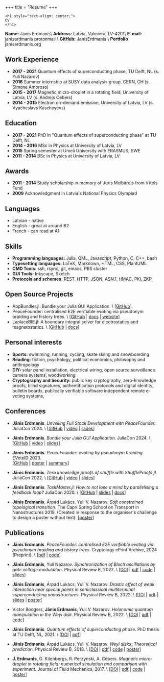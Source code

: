 +++
title = "Resume"
+++

~~~
<h1 style="text-align: center;">
CV
</h1>
~~~

**Name:** Jānis Erdmanis\\
**Address:** Latvia, Valmiera, LV-4201\\
**E-mail:** janiserdmanis protonmail \\
**GitHub:** JanisErdmanis \\
**Portfolio** janiserdmanis.org

## Work Experience

- **2017 - 2021** Quantum effects of superconducting phase, TU Delft, NL (s. Yuli Nazarov)
- **2016** Summer internship at SUSY data analysis group, CERN, CH (s. Simone Amoroso)
- **2015 - 2017** Magnetic micro-droplet in a rotating field, University of Latvia, LV (s. Andrejs Cebers)
- **2014 - 2015** Electron on-demand emission, University of Latvia, LV (s. Vyacheslavs Kascheyevs)

## Education

- **2017 - 2021** PhD in "Quantum effects of superconducting phase" at TU Delft, NL
- **2014 - 2016** MSc in Physics at University of Latvia, LV
- **2015** Spring semester at Umeå University with ERASMUS, SWE
- **2011 - 2014** BSc in Physics at University of Latvia, LV

## Awards

- **2011 - 2014** Study scholarship in memory of Juris Melbārdis from Vītols Fund
- **2009** Acknowledgment in Latvia's National Physics Olympiad

## Languages

- Latvian - native
- English - great at around B2
- French - can read at A1

## Skills

- **Programming languages:** Julia, QML, Javascript, Python, C, C++, bash
- **Typesetting languages:** LaTeX, Markdown, HTML, CSS, PlantUML
- **CMD Tools**: ssh, rsync, git, emacs, PBS cluster
- **GUI Tools:** Inkscape, Sketch
- **Protocols and schemes:** REST, HTTP, JSON, ASN.1, HMAC, PKI, ZKP

## Open Source Projects

- AppBundler.jl: Bundle your Julia GUI Application. \\ [[GitHub](https://github.com/PeaceFounder/AppBundler.jl)]
- PeaceFounder: centralised E2E verifiable evoting via pseudonym braiding and history trees. \\ 
  [[GitHub](https://github.com/PeaceFounder) | [docs](https://peacefounder.org/PeaceFounder.jl/dev/) | [website](https://peacefounder.org)]
- LaplaceBIE.jl: A boundary integral solver for electrostatics and magnetostatics. \\ 
  [[GitHub](https://github.com/JanisErdmanis/LaplaceBIE.jl) | [docs](https://docs.juliahub.com/LaplaceBIE/CDPCh/0.1.0/)]

## Personal interests

- **Sports:** swimming, running, cycling, skate skiing and snowboarding
- **Reading:** fiction, psychology, political economics, philosophy and anthropology
- **DIY:** solar panel installation, electrical wiring, open source surveillance camera systems, woodworking
- **Cryptography and Security:** public key cryptography, zero-knowledge proofs, blind signatures, authentification protocols and digital identity, bulletin boards, publically verifiable software independent remote e-voting systems, 

## Conferences

- **Jānis Erdmanis**. *Unveiling Full Stack Development with PeaceFounder.* JuliaCon 2024. \\ 
  [[GitHub](https://github.com/PeaceFounder/PeaceFounder.jl) | [video](https://www.youtube.com/watch?v=--agWtyxfJo) | [slides](../artifacts/JuliaCon2024-PeaceFounder.pdf)]

- **Jānis Erdmanis**. *Bundle your Julia GUI Application.* JuliaCon 2024. \\ 
  [[GitHub](https://github.com/PeaceFounder/AppBundler.jl) | [video](https://www.youtube.com/watch?v=wICPVpDa7aw) | [slides](../artifacts/JuliaCon2024-AppBundler.pdf)]

- **Jānis Erdmanis.** *PeaceFounder: evoting by pseudonym braiding.* EVoteID 2023. \
  [[GitHub](https://github.com/PeaceFounder/PeaceFounder.jl) | [poster](../artifacts/EVOTEID-2023-poster.pdf) | [summary](../artifacts/EVOTEID-2023-paper.pdf)]

- **Jānis Erdmanis**. *Zero knowledge proofs of shuffle with ShuffleProofs.jl.* JuliaCon 2022. \\ 
  [[GitHub](https://github.com/PeaceFounder/ShuffleProofs.jl) | [video](https://www.youtube.com/watch?v=2P2FBP47b8c) | [slides](../artifacts/JuliaCon2022-ShuffleProofs.pdf)]

- **Jānis Erdmanis**. *TaskMaster.jl: How to not lose a mind by parallelising a feedback loop?* JuliaCon 2020. \\
  [[GitHub](https://github.com/JanisErdmanis/TaskMaster.jl) | [slides](../artifacts/JuliaCon2020-TaskMaster.pdf) | [docs](https://docs.juliahub.com/TaskMaster/TZzMM/0.1.0/)]

- **Jānis Erdmanis**, Árpád Lukács, Yuli V. Nazarov. *Soft constrained topological transition.* The Capri Spring School on Transport in Nanostructures 2019. (Created in response to the organiser's challenge to design a poster without text). 
  [[poster](../artifacts/Capri-soft-top-transition-poster.pdf)]

## Publications

- **Jānis Erdmanis**. *PeaceFounder: centralised E2E verifiable evoting via pseudonym braiding and history trees*. Cryptology ePrint Archive, 2024 (Preprint). \\ 
  [[pdf](https://eprint.iacr.org/2024/1040) | [code](https://github.com/PeaceFounder/PeaceFounder.jl)]

- **Jānis Erdmanis**, Yuli Nazarov. *Synchronization of Bloch oscillations by gate voltage modulation*. Physical Review B, 2022. \\
  [[DOI](https://doi.org/10.1103/physrevb.106.235406) | [pdf](https://arxiv.org/pdf/2107.10565) | [code](https://doi.org/10.5281/zenodo.5120790) | [slides](../artifacts/Bloch-slides.pdf)]

- **Jānis Erdmanis**, Árpád Lukács, Yuli V. Nazarov. *Drastic effect of weak interaction near special points in semiclassical multiterminal superconducting nanostructures.* Physical Review B, 2022. \\
  [[DOI](https://doi.org/10.1103/physrevb.106.125422) | [pdf](https://arxiv.org/pdf/2107.14105) | [slides](../artifacts/soft-top-transition.pdf) | [poster](../artifacts/Capri-soft-top-transition-poster.pdf)]

- Victor Boogers, **Jānis Erdmanis**, Yuli V. Nazarov. *Holonomic quantum manipulation in the Weyl disk.* Physical Review B, 2022. \\
  [[DOI](https://doi.org/10.1103/physrevb.105.235437) | [pdf](https://arxiv.org/pdf/2107.04814) | [code](https://doi.org/10.5281/zenodo.5089041)]

- **Jānis Erdmanis**. *Quantum effects of superconducting phase.* PhD thesis at TU Delft, NL, 2021. \\
  [[DOI](https://doi.org/10.4233/uuid:24872ead-0ee2-4854-9728-fe04f5957ca2) | [pdf](https://repository.tudelft.nl/islandora/object/uuid:24872ead-0ee2-4854-9728-fe04f5957ca2/datastream/OBJ/download)]

- **Jānis Erdmanis**, Árpád Lukács, Yuli V. Nazarov. *Weyl disks: Theoretical prediction.* Physical Review B, 2018. \\
  [[DOI](https://doi.org/10.1103/physrevb.98.241105) | [pdf](https://arxiv.org/pdf/1805.03678) | [code](https://doi.org/10.5281/zenodo.4068509) | [poster](../artifacts/Veldhoven2019-weyl-disks.pdf)]

- **J. Erdmanis**, G. Kitenbergs, R. Perzynski, A. Cēbers. *Magnetic micro-droplet in rotating field: numerical simulation and comparison with experiment.* Journal of Fluid Mechanics, 2017. \\
  [[DOI](https://doi.org/10.1017/jfm.2017.238) | [pdf](https://arxiv.org/pdf/1703.03654) | [code](https://doi.org/10.5281/zenodo.168177) | [poster](/artifacts/Conference-2017-feb.svg)]
